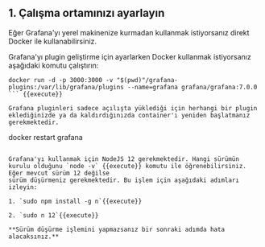 ## 1. Çalışma ortamınızı ayarlayın

Eğer Grafana'yı yerel makinenize kurmadan kullanmak istiyorsanız direkt Docker ile kullanabilirsiniz.

Grafana'yı plugin geliştirme için ayarlarken Docker kullanmak istiyorsanız aşağıdaki komutu çalıştırın:

```
docker run -d -p 3000:3000 -v "$(pwd)"/grafana-plugins:/var/lib/grafana/plugins --name=grafana grafana/grafana:7.0.0
``` {{execute}}

Grafana pluginleri sadece açılışta yüklediği için herhangi bir plugin eklediğinizde ya da kaldırdığınızda container'ı yeniden başlatmanız gerekmektedir.

```
docker restart grafana
``` {{execute}}

Grafana'yı kullanmak için NodeJS 12 gerekmektedir. Hangi sürümün kurulu olduğunu `node -v` {{execute}} komutu ile öğrenebilirsiniz. Eğer mevcut sürüm 12 değilse
sürüm düşürmeniz gerekmektedir. Bu işlem için aşağıdaki adımları izleyin:

1. `sudo npm install -g n`{{execute}}

2. `sudo n 12`{{execute}}

**Sürüm düşürme işlemini yapmazsanız bir sonraki adımda hata alacaksınız.**
